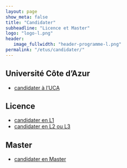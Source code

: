 ```yaml
---
layout: page
show_meta: false
title: "Candidater"
subheadline: "Licence et Master"
logo: "logo-l.png"
header:
   image_fullwidth: "header-programme-l.png"
permalink: "/etus/candidater/"
---
```


## Université Côte d’Azur ##

- [candidater à l’UCA](https://univ-cotedazur.fr/formation/candidater-et-s-inscrire/candidater)

## Licence ##

- [candidater en L1](https://univ-cotedazur.fr/formation/candidater-et-s-inscrire/candidater/candidater-en-licence-1-dut-pass-prepa-ingenieur)
- [candidater en L2 ou L3](https://univ-cotedazur.fr/formation/candidater-et-s-inscrire/candidater/candidater-en-licence-2-licence-3-licence-professionnelle)

## Master ##

- [candidater en Master](https://univ-cotedazur.fr/candidater-et-s-inscrire/candidater/candidater-en-master)

